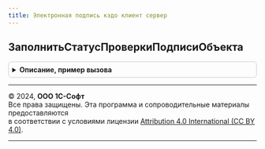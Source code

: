 ```yaml
---
title: Электронная подпись кэдо клиент сервер
---
```



## ЗаполнитьСтатусПроверкиПодписиОбъекта
<details style="margin: 1em 0; padding: 0.5em; border: 1px solid #ccc; border-radius: 6px;">

<summary style="font-weight: bold; cursor: pointer;">Описание, пример вызова</summary>

```bsl

Процедура ЗаполнитьСтатусПроверкиПодписиОбъекта(Объект) Экспорт
```

Пример вызова
```bsl
ЭлектроннаяПодписьКЭДОКлиентСервер.ЗаполнитьСтатусПроверкиПодписиОбъекта(Объект) 
```
</details>

---

© 2024, **ООО 1С-Софт**  
Все права защищены. Эта программа и сопроводительные материалы предоставляются  
в соответствии с условиями лицензии [Attribution 4.0 International (CC BY 4.0)](https://creativecommons.org/licenses/by/4.0/legalcode).

---
